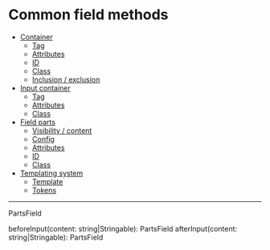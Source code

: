 # Common field methods

- [Container](field-common-methods/container.md)
  - [Tag](field-common-methods/container.md#tag)
  - [Attributes](field-common-methods/container.md#attributes)
  - [ID](field-common-methods/container.md#id)
  - [Class](field-common-methods/container.md#class)
  - [Inclusion / exclusion](field-common-methods/container.md#inclusion--exclusion)
- [Input container](field-common-methods/input-container.md)
  - [Tag](field-common-methods/input-container.md#tag)
  - [Attributes](field-common-methods/input-container.md#attributes)
  - [Class](field-common-methods/input-container.md#class)
- [Field parts](field-common-methods/field-part.md)
  - [Visibility / content](field-common-methods/field-part.md#visibility--content) 
  - [Config](field-common-methods/field-part.md#config)
  - [Attributes](field-common-methods/field-part.md#attributes)
  - [ID](field-common-methods/field-part.md#id)
  - [Class](field-common-methods/field-part.md#class)
- [Templating system](field-common-methods/templating-system.md)
  - [Template](field-common-methods/templating-system.md#template)
  - [Tokens](field-common-methods/templating-system.md#tokens)

---

PartsField

beforeInput(content: string|Stringable): PartsField
afterInput(content: string|Stringable): PartsField
